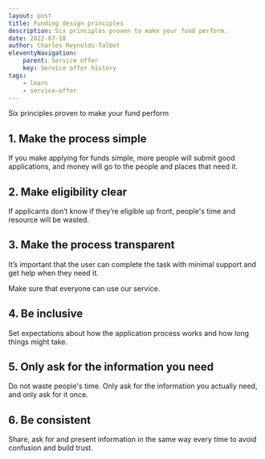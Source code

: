 ```yaml
---
layout: post
title: Funding design principles
description: Six principles proven to make your fund perform.
date: 2022-07-18
author: Charles Reynolds-Talbot
eleventyNavigation:
    parent: Service offer
    key: Service offer history
tags: 
    - learn 
    - service-offer
---
```


Six principles proven to make your fund perform

## 1. Make the process simple

If you make applying for funds simple, more people will submit good applications, and money will go to the people and places that need it.

## 2. Make eligibility clear

If applicants don’t know if they’re eligible up front, people's time and resource will be wasted.

## 3. Make the process transparent

It’s important that the user can complete the task with minimal support and get help when they need it.

Make sure that everyone can use our service.

## 4. Be inclusive

Set expectations about how the application process works and how long things might take.

## 5. Only ask for the information you need

Do not waste people's time. Only ask for the information you actually need, and only ask for it once.

## 6. Be consistent

Share, ask for and present information in the same way every time to avoid confusion and build trust.
